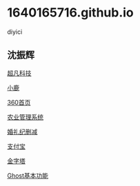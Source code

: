 # 1640165716.github.io
diyici
## 沈振辉

<a href="https://1640165716.github.io/code/html/超凡科技.html">超凡科技</a>

<a href="https://1640165716.github.io/day09/html/小鹿.html">小鹿</a>

<a href="https://1640165716.github.io/day08/html/360首页.html">360首页</a>

<a href="https://1640165716.github.io/day10/html/iot.html">农业管理系统</a>

<a href="https://1640165716.github.io/day13/html/婚礼纪.html">婚礼纪删减</a>

<a href="https://1640165716.github.io/day14/html/支付宝.html">支付宝</a>

<a href="https://1640165716.github.io/day14/html/金字塔.html">金字塔</a>


<a href="https://1640165716.github.io/day14/html/Ghost.html">Ghost基本功能</a>

